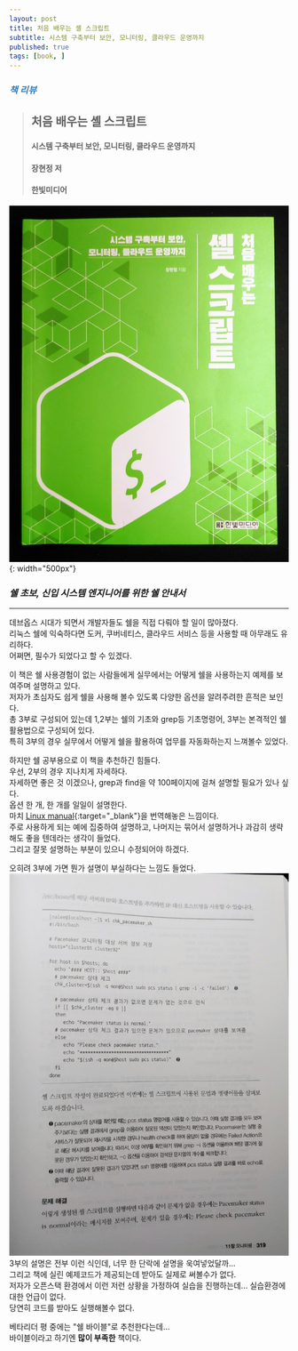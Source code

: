 ```yaml
---
layout: post
title: 처음 배우는 셸 스크립트
subtitle: 시스템 구축부터 보안, 모니터링, 클라우드 운영까지
published: true
tags: [book, ]
---
```


### <span style="color:#337ab7;">***책 리뷰***</span>
>## **처음 배우는 셸 스크립트**
>#### 시스템 구축부터 보안, 모니터링, 클라우드 운영까지
>#### 장현정 저
>#### 한빛미디어  

![처음 배우는 셸 스크립트](../img/2021-03-12-처음%20배우는%20셸%20스크립트/cover.jpg){: width="500px"}
### ***쉘 초보, 신입 시스템 엔지니어를 위한 쉘 안내서***

---
  
  
데브옵스 시대가 되면서 개발자들도 쉘을 직접 다뤄야 할 일이 많아졌다.  
리눅스 쉘에 익숙하다면 도커, 쿠버네티스, 클라우드 서비스 등을 사용할 때 아무래도 유리하다.  
어쩌면, 필수가 되었다고 할 수 있겠다.  

이 책은 쉘 사용경험이 없는 사람들에게 실무에서는 어떻게 쉘을 사용하는지 예제를 보여주며 설명하고 있다.  
저자가 초심자도 쉽게 쉘을 사용해 볼수 있도록 다양한 옵션을 알려주려한 흔적은 보인다.  
총 3부로 구성되어 있는데 1,2부는 쉘의 기초와 grep등 기초명령어, 3부는 본격적인 쉘 활용법으로 구성되어 있다.  
특히 3부의 경우 실무에서 어떻게 쉘을 활용하여 업무를 자동화하는지 느껴볼수 있었다.  

하지만 쉘 공부용으로 이 책을 추천하긴 힘들다.  
우선, 2부의 경우 지나치게 자세하다.  
자세하면 좋은 것 이겠으나, grep과 find을 약 100페이지에 걸쳐 설명할 필요가 있나 싶다.  
옵션 한 개, 한 개를 일일이 설명한다.  
마치 [Linux manual](https://man7.org/linux/man-pages/man1/grep.1p.html){:target="_blank"}을 번역해놓은 느낌이다.    
주로 사용하게 되는 예에 집중하여 설명하고, 나머지는 묶어서 설명하거나 과감히 생략해도 좋을 텐데라는 생각이 들었다.  
그리고 잘못 설명하는 부분이 있으니 수정되어야 하겠다.  

오히려 3부에 가면 뭔가 설명이 부실하다는 느낌도 들었다.  
![3장예시](../img/2021-03-12-처음%20배우는%20셸%20스크립트/1.jpg)  
3부의 설명은 전부 이런 식인데, 너무 한 단락에 설명을 욱여넣었달까...  
그리고 책에 실린 예제코드가 제공되는데 받아도 실제로 써볼수가 없다.  
저자가 오픈스택 환경에서 이런 저런 상황을 가정하여 실습을 진행하는데... 실습환경에 대한 언급이 없다.  
당연히 코드를 받아도 실행해볼수 없다.  

베타리더 평 중에는 "쉘 바이블"로 추천한다는데...  
바이블이라고 하기엔 **많이 부족한** 책이다.
